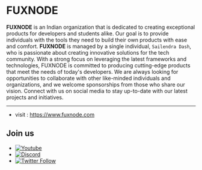 # FUXNODE

**FUXNODE** is an Indian organization that is dedicated to creating exceptional products for developers and students alike. Our goal is to provide individuals with the tools they need to build their own products with ease and comfort. **FUXNODE** is managed by a single individual, `Sailendra Dash`, who is passionate about creating innovative solutions for the tech community. With a strong focus on leveraging the latest frameworks and technologies, FUXNODE is committed to producing cutting-edge products that meet the needs of today's developers. We are always looking for opportunities to collaborate with other like-minded individuals and organizations, and we welcome sponsorships from those who share our vision. Connect with us on social media to stay up-to-date with our latest projects and initiatives. 

----------------------------
- visit : https://www.fuxnode.com
## Join us
[twitter-shield]: https://img.shields.io/twitter/follow/fuxnode?style=social
[twitter-url]: https://twitter.com/fuxnode
[github-shield]: https://img.shields.io/github/stars/Fux-Node/react-vscode-framework?style=social
[github-url]: https://github.com/Fux-Node/react-vscode-framework.git
[youtube-shield]: https://img.shields.io/youtube/channel/views/UCJEEfKQmzuBFN1rAMycw-kw?style=social
[youtube-url]: https://www.youtube.com/@fuxnode
[discord-shield]: https://dcbadge.vercel.app/api/server/hACSzssXYy?style=social
[discord-url]: https://discord.gg/hACSzssXYy

- [![Youtube][youtube-shield]][youtube-url]
- [![Discord][discord-shield]][discord-url]
- [![Twitter Follow][twitter-shield]][twitter-url]
